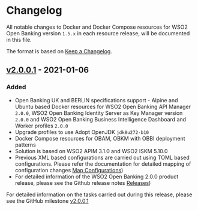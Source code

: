 # Changelog

All notable changes to Docker and Docker Compose resources for WSO2 Open Banking version `1.5.x` in each resource release, will be documented in this file.

The format is based on [Keep a Changelog](https://keepachangelog.com/en/1.0.0/).

## [v2.0.0.1] - 2021-01-06

### Added

- Open Banking UK and BERLIN specifications support	- Alpine and Ubuntu based Docker resources for WSO2 Open Banking API Manager `2.0.0`, WSO2 Open Banking Identity Server
  as Key Manager version `2.0.0` and WSO2 Open Banking Business Intelligence Dashboard and Worker profiles `2.0.0`
- Upgrade profiles to use Adopt OpenJDK `jdk8u272-b10`
- Docker Compose resources for OBAM, OBKM with OBBI deployment patterns
- Solution is based on WSO2 APIM 3.1.0 and WSO2 ISKM 5.10.0  
- Previous XML based configurations are carried out using TOML based configurations. Please refer the documentation for detailed mapping of configuration changes [Map Configurations](https://docs.wso2.com/display/OB200/Map+XML+Configurations+to+TOML+Configurations))
- For detailed information of the WSO2 Open Banking 2.0.0 product release, please see the Github release notes [Releases](https://github.com/wso2-enterprise/financial-open-banking/releases))

For detailed information on the tasks carried out during this release, please see the GitHub milestone [v2.0.0.1](https://github.com/wso2/docker-open-banking/milestone/11)

[v2.0.0.1]: https://github.com/wso2/docker-open-banking/compare/v1.5.0.2...v2.0.0.1

